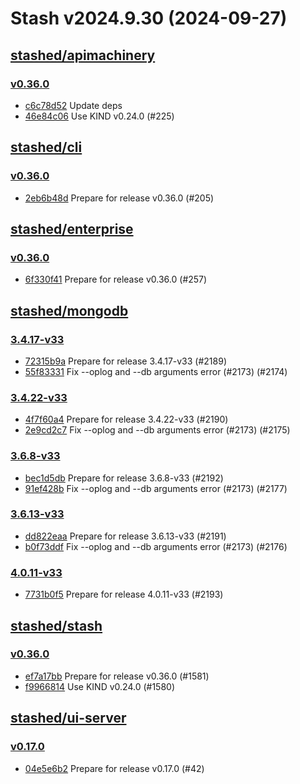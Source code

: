 # Stash v2024.9.30 (2024-09-27)


## [stashed/apimachinery](https://github.com/stashed/apimachinery)

### [v0.36.0](https://github.com/stashed/apimachinery/releases/tag/v0.36.0)

- [c6c78d52](https://github.com/stashed/apimachinery/commit/c6c78d52) Update deps
- [46e84c06](https://github.com/stashed/apimachinery/commit/46e84c06) Use KIND v0.24.0 (#225)



## [stashed/cli](https://github.com/stashed/cli)

### [v0.36.0](https://github.com/stashed/cli/releases/tag/v0.36.0)

- [2eb6b48d](https://github.com/stashed/cli/commit/2eb6b48d) Prepare for release v0.36.0 (#205)



## [stashed/enterprise](https://github.com/stashed/enterprise)

### [v0.36.0](https://github.com/stashed/enterprise/releases/tag/v0.36.0)

- [6f330f41](https://github.com/stashed/enterprise/commit/6f330f412) Prepare for release v0.36.0 (#257)



## [stashed/mongodb](https://github.com/stashed/mongodb)

### [3.4.17-v33](https://github.com/stashed/mongodb/releases/tag/3.4.17-v33)

- [72315b9a](https://github.com/stashed/mongodb/commit/72315b9a) Prepare for release 3.4.17-v33 (#2189)
- [55f83331](https://github.com/stashed/mongodb/commit/55f83331) Fix --oplog and --db arguments error (#2173) (#2174)


### [3.4.22-v33](https://github.com/stashed/mongodb/releases/tag/3.4.22-v33)

- [4f7f60a4](https://github.com/stashed/mongodb/commit/4f7f60a4) Prepare for release 3.4.22-v33 (#2190)
- [2e9cd2c7](https://github.com/stashed/mongodb/commit/2e9cd2c7) Fix --oplog and --db arguments error (#2173) (#2175)


### [3.6.8-v33](https://github.com/stashed/mongodb/releases/tag/3.6.8-v33)

- [bec1d5db](https://github.com/stashed/mongodb/commit/bec1d5db) Prepare for release 3.6.8-v33 (#2192)
- [91ef428b](https://github.com/stashed/mongodb/commit/91ef428b) Fix --oplog and --db arguments error (#2173) (#2177)


### [3.6.13-v33](https://github.com/stashed/mongodb/releases/tag/3.6.13-v33)

- [dd822eaa](https://github.com/stashed/mongodb/commit/dd822eaa) Prepare for release 3.6.13-v33 (#2191)
- [b0f73ddf](https://github.com/stashed/mongodb/commit/b0f73ddf) Fix --oplog and --db arguments error (#2173) (#2176)


### [4.0.11-v33](https://github.com/stashed/mongodb/releases/tag/4.0.11-v33)

- [7731b0f5](https://github.com/stashed/mongodb/commit/7731b0f5) Prepare for release 4.0.11-v33 (#2193)



## [stashed/stash](https://github.com/stashed/stash)

### [v0.36.0](https://github.com/stashed/stash/releases/tag/v0.36.0)

- [ef7a17bb](https://github.com/stashed/stash/commit/ef7a17bb4) Prepare for release v0.36.0 (#1581)
- [f9966814](https://github.com/stashed/stash/commit/f99668149) Use KIND v0.24.0 (#1580)



## [stashed/ui-server](https://github.com/stashed/ui-server)

### [v0.17.0](https://github.com/stashed/ui-server/releases/tag/v0.17.0)

- [04e5e6b2](https://github.com/stashed/ui-server/commit/04e5e6b2) Prepare for release v0.17.0 (#42)



